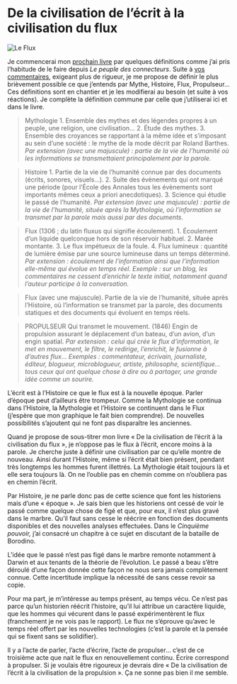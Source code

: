 # De la civilisation de l’écrit à la civilisation du flux

![Le Flux](https://tcrouzet.com/images_tc/2009/10/mythos1.png)

Je commencerai mon [prochain livre](https://tcrouzet.com/tag/flux/) par quelques définitions comme j’ai pris l’habitude de le faire depuis *Le peuple des connecteurs*. Suite à [vos commentaires](https://tcrouzet.com/2009/10/23/apres-histoire/#comments), exigeant plus de rigueur, je me propose de définir le plus brièvement possible ce que j’entends par Mythe, Histoire, Flux, Propulseur… Ces définitions sont en chantier et je les modifierai au besoin (et suite à vos réactions). Je complète la définition commune par celle que j’utiliserai ici et dans le livre.<span id="more-11487"></span>

> Mythologie 1. Ensemble des mythes et des légendes propres à un peuple, une religion, une civilisation… 2. Étude des mythes. 3. Ensemble des croyances se rapportant à la même idée et s’imposant au sein d’une société : le mythe de la mode décrit par Roland Barthes. *Par extension (avec une majuscule) : partie de la vie de l’humanité où les informations se transmettaient principalement par la parole.*

> Histoire 1. Partie de la vie de l’humanité connue par des documents (écrits, sonores, visuels…). 2. Suite des évènements qui ont marqué une période (pour l’École des Annales tous les évènements sont importants mêmes ceux a priori anecdotiques). 3. Science qui étudie le passé de l’humanité. *Par extension (avec une majuscule) : partie de la vie de l’humanité, située après la Mythologie, où l’information se transmet par la parole mais aussi par des documents.*

> Flux (1306 ; du latin fluxus qui signifie écoulement). 1. Écoulement d’un liquide quelconque hors de son réservoir habituel. 2. Marée montante. 3. Le flux impétueux de la foule. 4. Flux lumineux : quantité de lumière émise par une source lumineuse dans un temps déterminé. *Par extension : écoulement de l’information ainsi que l’information elle-même qui évolue en temps réel. Exemple : sur un blog, les commentaires ne cessent d’enrichir le texte initial, notamment quand l’auteur participe à la conversation.*

> Flux (avec une majuscule). Partie de la vie de l’humanité, située après l’Histoire, où l’information se transmet par la parole, des documents statiques et des documents qui évoluent en temps réels.

> PROPULSEUR Qui transmet le mouvement. (1846) Engin de propulsion assurant le déplacement d’un bateau, d’un avion, d’un engin spatial. *Par extension : celui qui crée le flux d’information, le met en mouvement, le filtre, le redirige, l’enrichit, le fusionne à d’autres flux… Exemples : commentateur, écrivain, journaliste, éditeur, blogueur, microblogueur, artiste, philosophe, scientifique… tous ceux qui ont quelque chose à dire ou à partager, une grande idée comme un sourire.*

L’écrit est à l’Histoire ce que le flux est à la nouvelle époque. Parler d’époque peut d’ailleurs être trompeur. Comme la Mythologie se continua dans l’Histoire, la Mythologie et l’Histoire se continuent dans le Flux (j’espère que mon graphique le fait bien comprendre). De nouvelles possibilités s’ajoutent qui ne font pas disparaître les anciennes.

Quand je propose de sous-titrer mon livre « De la civilisation de l’écrit à la civilisation du flux », je n’oppose pas le flux à l’écrit, encore moins à la parole. Je cherche juste à définir une civilisation par ce qu’elle montre de nouveau. Ainsi durant l’Histoire, même si l’écrit était bien présent, pendant très longtemps les hommes furent illettrés. La Mythologie était toujours là et elle sera toujours là. On ne l’oublie pas en chemin comme on n’oubliera pas en chemin l’écrit.

Par Histoire, je ne parle donc pas de cette science que font les historiens mais d’une « époque ». Je sais bien que les historiens ont cessé de voir le passé comme quelque chose de figé et que, pour eux, il n’est plus gravé dans le marbre. Qu’il faut sans cesse le réécrire en fonction des documents disponibles et des nouvelles analyses effectuées. Dans le *Cinquième pouvoir,* j’ai consacré un chapitre à ce sujet en discutant de la bataille de Borodino.

L’idée que le passé n’est pas figé dans le marbre remonte notamment à Darwin et aux tenants de la théorie de l’évolution. Le passé a beau s’être déroulé d’une façon donnée cette façon ne nous sera jamais complètement connue. Cette incertitude implique la nécessité de sans cesse revoir sa copie.

Pour ma part, je m’intéresse au temps présent, au temps vécu. Ce n’est pas parce qu’un historien réécrit l’histoire, qu’il lui attribue un caractère liquide, que les hommes qui vécurent dans le passé expérimentèrent le flux (franchement je ne vois pas le rapport). Le flux ne s’éprouve qu’avec le temps réel offert par les nouvelles technologies (c’est la parole et la pensée qui se fixent sans se solidifier).

Il y a l’acte de parler, l’acte d’écrire, l’acte de propulser… c’est de ce troisième acte que nait le flux en renouvellement continu. Écrire correspond à propulser. Si je voulais être rigoureux je devrais dire « De la civilisation de l’écrit à la civilisation de la propulsion ». Ça ne sonne pas bien il me semble.